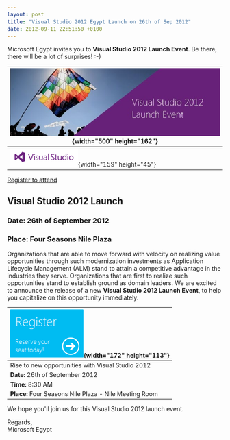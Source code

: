 ```yaml
---
layout: post
title: "Visual Studio 2012 Egypt Launch on 26th of Sep 2012"
date: 2012-09-11 22:51:50 +0100
---
```


Microsoft Egypt invites you to **Visual Studio 2012 Launch Event**. Be there, there will be a lot of surprises! :-)

| ![image002](/assets/images/2012/09/image002.jpg){width="500" height="162"} |
|----------------------------------------------------------------------------------------------------------|
| ![image001](/assets/images/2012/09/image001.png){width="159" height="45"}   |

[Register to attend](https://msevents.microsoft.com/CUI/InviteOnly.aspx?EventID=2A-C0-39-4C-1D-77-CF-45-47-0D-D9-91-43-BB-1C-67&Culture=en-EG&community=0) 

## Visual Studio 2012 Launch

### Date: 26th of September 2012
### Place: Four Seasons Nile Plaza

Organizations that are able to move forward with velocity on realizing value opportunities through such modernization investments as Application Lifecycle Management (ALM) stand to attain a competitive advantage in the industries they serve. Organizations that are first to realize such opportunities stand to establish ground as domain leaders. We are excited to announce the release of a new **Visual Studio 2012 Launch Event**, to help you capitalize on this opportunity immediately.

| ![image005](/assets/images/2012/09/image005.gif){width="172" height="113"} |
|----------------------------------------------------------------------------------------------------------|
| Rise to new opportunities with Visual Studio 2012                                                        |
| **Date:** 26th of September 2012                                                                         |
| **Time:** 8:30 AM                                                                                        |
| **Place:** Four Seasons Nile Plaza - Nile Meeting Room                                                   |

We hope you\'ll join us for this Visual Studio 2012 launch event.

Regards,  
Microsoft Egypt
